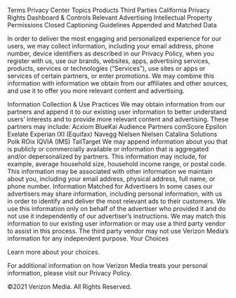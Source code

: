 Terms
Privacy Center
Topics
Products
Third Parties
California Privacy Rights
Dashboard & Controls
Relevant Advertising
Intellectual Property
Permissions
Closed Captioning
Guidelines
Appended and Matched Data

In order to deliver the most engaging and personalized experience for our users, we may collect information, including your email address, phone number, device identifiers as described in our Privacy Policy, when you register with us, use our brands, websites, apps, advertising services, products, services or technologies (“Services”), use sites or apps or services of certain partners, or enter promotions. We may combine this information with information we obtain from our affiliates and other sources, and use it to offer you more relevant content and advertising.

Information Collection & Use Practices
We may obtain information from our partners and append it to our existing user information to better understand users’ interests and to provide more relevant content and advertising. These partners may include:
Acxiom
BlueKai
Audience Partners
comScore
Epsilon
Exelate
Experian
IXI (Equifax)
Navegg
Nielsen
Nielsen Catalina Solutions
Polk
ROix
IQVIA (IMS)
TailTarget
We may append information about you that is publicly or commercially available or information that is aggregated and/or depersonalized by partners. This information may include, for example, average household size, household income range, or postal code. This information may be associated with other information we maintain about you, including your email address, physical address, full name, or phone number.
Information Matched for Advertisers
In some cases our advertisers may share information, including personal information, with us in order to identify and deliver the most relevant ads to their customers. We use this information only on behalf of the advertiser who provided it and do not use it independently of our advertiser’s instructions. We may match this information to our existing user information or may use a third party vendor to assist in this process. The third party vendor may not use Verizon Media’s information for any independent purpose.
Your Choices

Learn more about your choices.

For additional information on how Verizon Media treats your personal information, please visit our Privacy Policy.

©2021 Verizon Media. All Rights Reserved.